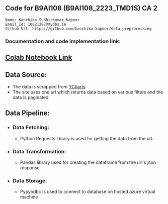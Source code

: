 ## Code for B9AI108 (B9AI108_2223_TMD1S) CA 2

```
Name: Kanchika Sudhirkumar Kapoor
Email_Id: 10621287@mydbs.ie
Github Url: https://github.com/kanchika-kapoor/data_preprocessing
```

### Documentation and code implementation link: 
## [Colab Notebook Link](https://colab.research.google.com/drive/1gdmtz4r5WuluAC3S8SC9zC0Lm-tiiGtj?usp=sharing)

## Data Source:
* The data is scrapped from [YCharts](https://ycharts.com/events/calendar/#/?date=2022-11-29&pageNum=1&eventGroups=earnings,dividends,splits_spinoffs,other&securitylistName=all_stocks&securityGroup=company&viewMode=week)
* The site uses one url which returns data based on various filters and the data is paginated

## Data Pipeline:
* ### Data Fetching:
    * Python Requests library is used for getting the data from the url.
* ### Data Transformation:
    * Pandas library used for creating the dataframe from the url's json response
* ### Data Storage:
    * Pypyodbc is used to connect to database on hosted azure virtual machine
